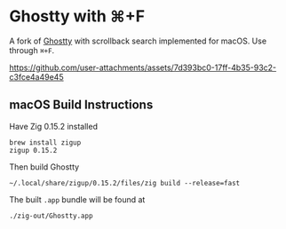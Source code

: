 # Ghostty with ⌘+F
A fork of [Ghostty](https://github.com/ghostty-org/ghostty) with scrollback search implemented for macOS. Use through `⌘+F`.

https://github.com/user-attachments/assets/7d393bc0-17ff-4b35-93c2-c3fce4a49e45

## macOS Build Instructions
Have Zig 0.15.2 installed
```
brew install zigup
zigup 0.15.2
```
Then build Ghostty
```
~/.local/share/zigup/0.15.2/files/zig build --release=fast
```
The built `.app` bundle will be found at
```
./zig-out/Ghostty.app
```